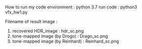 How to run my code
environment : python 3.7
run code : python3 vfx_hw1.py

Filename of result image :
1. recovered HDR_image : hdr_sc.png
2. tone-mapped image (by Drogo) : Drago_sc.png
3. tone-mapped image (by Reinhard) : Reinhard_sc.png